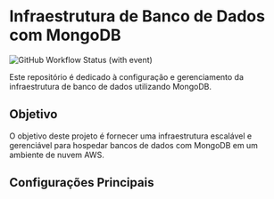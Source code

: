 # Infraestrutura de Banco de Dados com MongoDB

![GitHub Workflow Status (with event)](https://img.shields.io/github/actions/workflow/status/FIAP-Grupo56-SOAT1/INFRA_DB_FAST-EATS/deploy-producao.yml?logo=github)

Este repositório é dedicado à configuração e gerenciamento da infraestrutura de banco de dados utilizando MongoDB.

## Objetivo

O objetivo deste projeto é fornecer uma infraestrutura escalável e gerenciável para hospedar bancos de dados com MongoDB em um ambiente de nuvem AWS.

## Configurações Principais






